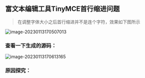 ## 富文本编辑工具TinyMCE首行缩进问题

> 在调整字体大小之后首行缩进并不是连个字符，效果如下图所示

![image-20230113170507013](C:\Users\Admin\Documents\Typora\Blog\TinyMCE首行缩进问题.assets\image-20230113170507013.png)

### 查看一下生成的源码：

![image-20230113170613165](C:\Users\Admin\Documents\Typora\Blog\TinyMCE首行缩进问题.assets\image-20230113170613165.png)

### 原因探究：

